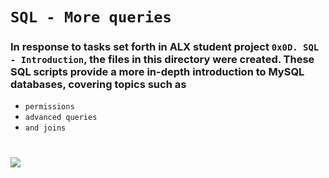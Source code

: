 
# `SQL - More queries`
### In response to tasks set forth in ALX student project `0x0D. SQL - Introduction`, the files in this directory were created. These SQL scripts provide a more in-depth introduction to MySQL databases, covering topics such as 
- `permissions`
- `advanced queries`
- `and joins`
#
![](https://media.geeksforgeeks.org/wp-content/cdn-uploads/20230305181855/SQL2.png)
<!-- #### Task 0: [0-privileges.sql] 
* Write a script that lists all privileges of the MySQL users `user_0d_1` and `user_0d_2` on your server (in `localhost`)
#### Task 1: [1-create_user.sql]
* Write a script that creates the MySQL server user `user_0d_1`
#### Task 2: [2-create_read_user.sql]
* Write a script that creates the database `hbtn_0d_2` and the user `user_0d_2`
#### Task 3: [3-force_name.sql]
* Write a script that creates the table `force_name` on your MySQL server
#### Task 4: [4-never_empty.sql]
* Write a script that creates the table `id_not_null` on your MySQL server
#### Task 5: [5-unique_id.sql]
* Write a script that creates the table `unique_id` on your MySQL server
#### Task 6: [6-states.sql]
* Write a script that creates the database `hbtn_0d_usa` and the table `states` (in the database `hbtn_0d_usa`) on your MySQL server
#### Task 7: [7-cities.sql]
* Write a script that creates the database `hbtn_0d_usa` and the table `cities` (in the database `hbtn_0d_usa`) on your MySQL server.
#### Task 8: [8-cities_of_california_subquery.sql]
* Write a script that lists all the cities of California that can be found in the database `hbtn_0d_usa`
#### Task 9: [9-cities_by_state_join.sql]
* Write a script that lists all cities contained in the database `hbtn_0d_usa`
#### Task 10: [10-genre_id_by_show.sql]
* Write a script that lists all shows contained in `hbtn_0d_tvshows` that have at least one genre linked
#### Task 11: [11-genre_id_all_shows.sql]
* Write a script that lists all shows contained in the database `hbtn_0d_tvshows`
#### Task 12: [12-no_genre.sql]
* Write a script that lists all shows contained in `hbtn_0d_tvshows` without a genre linked
#### Task 13: [13-count_shows_by_genre.sql]
* Write a script that lists all genres from `hbtn_0d_tvshows` and displays the number of shows linked to each
#### Task 14: [14-my_genres.sqlv]
* Write a script that uses the `hbtn_0d_tvshows` database to lists all genres of the show `Dexter`
#### Task 15: [15-comedy_only.sql]
* Write a script that lists all Comedy shows in the database `hbtn_0d_tvshows`
#### Task 16: [16-shows_by_genre.sql]
* Write a script that lists all shows, and all genres linked to that show, from the database `hbtn_0d_tvshows`
#### Task 17 (Advanced): [100-not_my_genres.sql]
* Write a script that uses the `hbtn_0d_tvshows` database to list all genres not linked to the show `Dexter`
#### Task 18 (Advanced): [101-not_a_comedy.sql]
* Write a script that lists all shows without the genre `Comedy` in the database `hbtn_0d_tvshows`
#### Task 19 (Advanced): [102-rating_shows.sql]
* Write a script that lists all shows from `hbtn_0d_tvshows_rate` by their rating.
#### Task 20 (Advanced): [103-rating_genres.sql]
* Write a script that lists all genres in the database `hbtn_0d_tvshows_rate` by their rating
